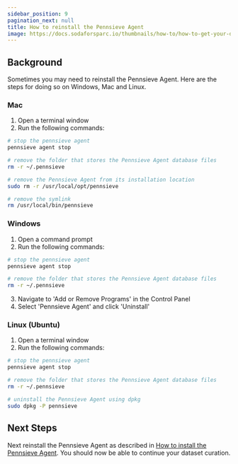 ```yaml
---
sidebar_position: 9
pagination_next: null
title: How to reinstall the Pennsieve Agent
image: https://docs.sodaforsparc.io/thumbnails/how-to/how-to-get-your-data-deliverables-document.png
---
```


## Background

Sometimes you may need to reinstall the Pennsieve Agent. Here are the steps for doing so on Windows, Mac and Linux.

### Mac

1. Open a terminal window
2. Run the following commands:

```bash
# stop the pennsieve agent
pennsieve agent stop

# remove the folder that stores the Pennsieve Agent database files
rm -r ~/.pennsieve

# remove the Pennsieve Agent from its installation location
sudo rm -r /usr/local/opt/pennsieve

# remove the symlink 
rm /usr/local/bin/pennsieve
``` 


### Windows

1. Open a command prompt
2. Run the following commands:

```bash
# stop the pennsieve agent
pennsieve agent stop

# remove the folder that stores the Pennsieve Agent database files
rm -r ~/.pennsieve
```
3. Navigate to 'Add or Remove Programs' in the Control Panel
4. Select 'Pennsieve Agent' and click 'Uninstall'


### Linux (Ubuntu)
1. Open a terminal window
2. Run the following commands:

```bash
# stop the pennsieve agent
pennsieve agent stop

# remove the folder that stores the Pennsieve Agent database files
rm -r ~/.pennsieve

# uninstall the Pennsieve Agent using dpkg
sudo dpkg -P pennsieve
```


## Next Steps 
Next reinstall the Pennsieve Agent as described in [How to install the Pennsieve Agent](../getting-started//organize-and-submit-sparc-datasets-with-soda.md).
You should now be able to continue your dataset curation. 